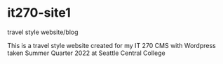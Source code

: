 # it270-site1
travel style website/blog

This is a travel style website created for my IT 270 CMS with Wordpress taken Summer Quarter 2022 at Seattle Central College
